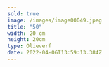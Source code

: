 ```yaml
---
sold: true
image: /images/image00049.jpeg
title: "50"
width: 20 cm
height: 20cm
type: Olieverf
date: 2022-04-06T13:59:13.384Z
---
```

